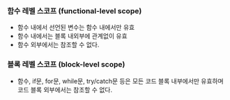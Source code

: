 ### 함수 레벨 스코프 (functional-level scope)

- 함수 내에서 선언된 변수는 함수 내에서만 유효
- 함수 내에서는 블록 내외부에 관계없이 유효
- 함수 외부에서는 참조할 수 없다.

### 블록 레벨 스코프 (block-level scope)

- 함수, if문, for문, while문, try/catch문 등은 모든 코드 블록 내부에서만 유효하며 코드 블록 외부에서는 참조할 수 없다.
